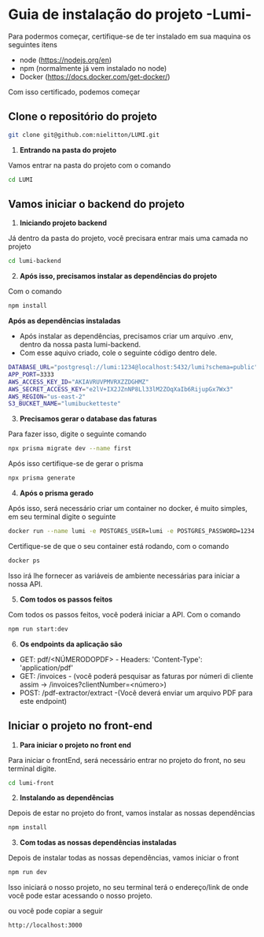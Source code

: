 # Guia de instalação do projeto -Lumi-

Para podermos começar, certifique-se de ter instalado em sua maquina os seguintes itens
- node (https://nodejs.org/en)
- npm (normalmente já vem instalado no node)
- Docker (https://docs.docker.com/get-docker/)

Com isso certificado, podemos começar

## Clone o repositório do projeto

```bash
git clone git@github.com:nielitton/LUMI.git
```
1. **Entrando na pasta do projeto**

Vamos entrar na pasta do projeto com o comando
```bash
cd LUMI
```

## Vamos iniciar o backend do projeto

1. **Iniciando projeto backend**

Já dentro da pasta do projeto, você precisara entrar mais uma camada no projeto
```bash
cd lumi-backend
```

2. **Após isso, precisamos instalar as dependências do projeto**

Com o comando 
```bash
npm install
```

**Após as dependências instaladas**

- Após instalar as dependências, precisamos criar um arquivo .env, dentro da nossa pasta lumi-backend.
- Com esse aquivo criado, cole o seguinte código dentro dele.
```bash
DATABASE_URL="postgresql://lumi:1234@localhost:5432/lumi?schema=public"
APP_PORT=3333
AWS_ACCESS_KEY_ID="AKIAVRUVPMVRXZZDGHMZ"
AWS_SECRET_ACCESS_KEY="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"
AWS_REGION="us-east-2"
S3_BUCKET_NAME="lumibucketteste"
```

3. **Precisamos gerar o database das faturas**

Para fazer isso, digite o seguinte comando
```bash
npx prisma migrate dev --name first
```

Após isso certifique-se de gerar o prisma
```bash
npx prisma generate
```

4. **Após o prisma gerado**

Após isso, será necessário criar um container no docker, é muito simples, em seu terminal digite o seguinte
```bash
docker run --name lumi -e POSTGRES_USER=lumi -e POSTGRES_PASSWORD=1234 -e POSTGRES_DB=lumi -p 5432:5432 -d postgres
```

Certifique-se de que o seu container está rodando, com o comando
```bash
docker ps
```

Isso irá lhe fornecer as variáveis de ambiente necessárias para iniciar a nossa API.

5. **Com todos os passos feitos**

Com todos os passos feitos, você poderá iniciar a API. Com o comando
```bash
npm run start:dev
```

6. **Os endpoints da aplicação são**

- GET: pdf/<NÚMERODOPDF> - Headers: 'Content-Type': 'application/pdf'
- GET: /invoices - (você poderá pesquisar as faturas por númeri di cliente assim -> /invoices?clientNumber=<número>)
- POST: /pdf-extractor/extract -(Você deverá enviar um arquivo PDF para este endpoint)

## Iniciar o projeto no front-end

1. **Para iniciar o projeto no front end**

Para iniciar o frontEnd, será necessário entrar no projeto do front, no seu terminal digite.

```bash
cd lumi-front
```

2. **Instalando as dependências**

Depois de estar no projeto do front, vamos instalar as nossas dependências

```bash
npm install
```

3. **Com todas as nossas dependências instaladas**

Depois de instalar todas as nossas dependências, vamos iniciar o front

```bash
npm run dev
```

Isso iniciará o nosso projeto, no seu terminal terá o endereço/link de onde você pode estar acessando o nosso projeto.

ou você pode copiar a seguir

```bash
http://localhost:3000
```